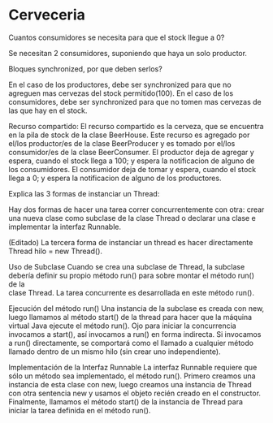 # Cerveceria

Cuantos consumidores se necesita para que el stock llegue a 0?

Se necesitan 2 consumidores, suponiendo que haya un solo productor.

Bloques synchronized, por que deben serlos?

En el caso de los productores, debe ser synchronized para que no agreguen mas cervezas del stock permitido(100).
En el caso de los consumidores, debe ser synchronized para que no tomen mas cervezas de las que hay en el stock.

Recurso compartido:
El recurso compartido es la cerveza, que se encuentra en la pila de stock de la clase BeerHouse. 
Este recurso es agregado por el/los productor/es de la clase BeerProducer y es tomado por el/los consumidor/es de la clase BeerConsumer.
El productor deja de agregar y espera, cuando el stock llega a 100; y espera la notificacion de alguno de los consumidores.
El consumidor deja de tomar y espera, cuando el stock llega a 0; y espera la notificacion de alguno de los productores.

Explica las 3 formas de instanciar un Thread:

Hay dos formas de hacer una tarea correr concurrentemente con otra: crear una nueva clase como subclase de la clase Thread o declarar 
una clase e implementar la interfaz Runnable.

(Editado)
La tercera forma de instanciar un thread es hacer directamente Thread hilo = new Thread().

Uso de Subclase
Cuando se crea una subclase de Thread, la subclase debería definir su propio método run() para sobre montar el método run() de la  
clase Thread. La tarea concurrente es desarrollada en este método run().

Ejecución del método run()
Una instancia de la subclase es creada con new, luego llamamos al método start() de la thread para hacer que la máquina virtual Java 
ejecute el método run(). Ojo para iniciar la concurrencia invocamos a start(), así invocamos a run() en forma indirecta. Si 
invocamos a run() directamente, se comportará como el llamado a cualquier método llamado dentro de un mismo 
hilo (sin crear uno independiente).

Implementación de la Interfaz Runnable
La interfaz Runnable requiere que sólo un método sea implementado, el método run(). Primero creamos una instancia de esta clase 
con new, luego creamos una instancia de Thread con otra sentencia new y usamos el objeto recién creado en el constructor. 
Finalmente, llamamos el método start() de la instancia de Thread para iniciar la tarea definida en el método run().
